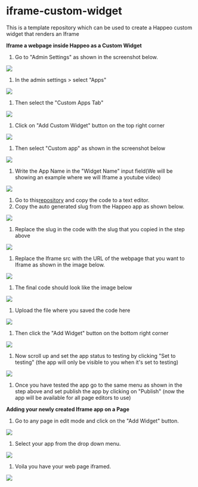 # iframe-custom-widget

This is a template repository which can be used to create a Happeo custom widget that renders an Iframe


**Iframe a webpage inside Happeo as a Custom Widget**

1. Go to "Admin Settings" as shown in the screenshot below.

![](RackMultipart20230321-1-p47ygg_html_5dd21504b8de6c60.png)

1. In the admin settings \> select "Apps"

![](RackMultipart20230321-1-p47ygg_html_60bb9eb6257aefe.png)

1. Then select the "Custom Apps Tab"

![](RackMultipart20230321-1-p47ygg_html_9c1eb431e3f81411.png)

1. Click on "Add Custom Widget" button on the top right corner

![](RackMultipart20230321-1-p47ygg_html_42779cf0a92613e9.png)

1. Then select "Custom app" as shown in the screenshot below

![](RackMultipart20230321-1-p47ygg_html_d873362cffd41fab.png)

1. Write the App Name in the "Widget Name" input field(We will be showing an example where we will Iframe a youtube video)

![](RackMultipart20230321-1-p47ygg_html_324bada1cebe4c3a.png)

1. Go to this[repository](https://raw.githubusercontent.com/happeo/iframe-custom-widget/main/custom-widget.js) and copy the code to a text editor.
2. Copy the auto generated slug from the Happeo app as shown below.

![](RackMultipart20230321-1-p47ygg_html_7b415501c90e61f7.png)

1. Replace the slug in the code with the slug that you copied in the step above

![](RackMultipart20230321-1-p47ygg_html_b6d85b3e4f85f7c7.png)

1. Replace the Iframe src with the URL of the webpage that you want to Iframe as shown in the image below.

![](RackMultipart20230321-1-p47ygg_html_9efab93473c8e249.png)

1. The final code should look like the image below

![](RackMultipart20230321-1-p47ygg_html_4bcf0ea43051a43d.png)

1. Upload the file where you saved the code here

![](RackMultipart20230321-1-p47ygg_html_fef5585bfeb37e9d.png)

1. Then click the "Add Widget" button on the bottom right corner

![](RackMultipart20230321-1-p47ygg_html_94d40d32da38ba2c.png)

1. Now scroll up and set the app status to testing by clicking "Set to testing" (the app will only be visible to you when it's set to testing)

![](RackMultipart20230321-1-p47ygg_html_c07fd6afd1b4cdc0.png)

1. Once you have tested the app go to the same menu as shown in the step above and set publish the app by clicking on "Publish" (now the app will be available for all page editors to use)

**Adding your newly created Iframe app on a Page**

1. Go to any page in edit mode and click on the "Add Widget" button.

![](RackMultipart20230321-1-p47ygg_html_8ad8041877b3f13e.png)

1. Select your app from the drop down menu.

![](RackMultipart20230321-1-p47ygg_html_e1f86ee2272e812.png)

1. Voila you have your web page iframed.

![](RackMultipart20230321-1-p47ygg_html_a4117782e5695513.png)
